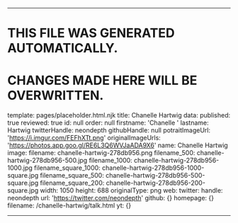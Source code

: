 ----

# THIS FILE WAS GENERATED AUTOMATICALLY.
# CHANGES MADE HERE WILL BE OVERWRITTEN.

template: pages/placeholder.html.njk
title: Chanelle  Hartwig
data:
  published: true
  reviewed: true
  id: null
  order: null
  firstname: 'Chanelle '
  lastname: Hartwig
  twitterHandle: neondepth
  githubHandle: null
  potraitImageUrl: 'https://i.imgur.com/FEFhXTt.png'
  originalImageUrls: 'https://photos.app.goo.gl/RE6L3Q6WVJaADA9X6'
  name: Chanelle  Hartwig
  image:
    filename: chanelle-hartwig-278db956.png
    filename_500: chanelle-hartwig-278db956-500.jpg
    filename_1000: chanelle-hartwig-278db956-1000.jpg
    filename_square_1000: chanelle-hartwig-278db956-1000-square.jpg
    filename_square_500: chanelle-hartwig-278db956-500-square.jpg
    filename_square_200: chanelle-hartwig-278db956-200-square.jpg
    width: 1050
    height: 688
    originalType: png
  web:
    twitter:
      handle: neondepth
      url: 'https://twitter.com/neondepth'
    github: {}
    homepage: {}
filename: /chanelle-hartwig/talk.html
yt: {}

----

 